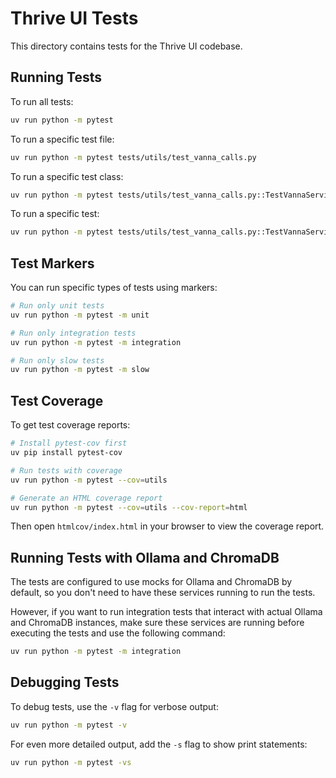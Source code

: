 # Thrive UI Tests

This directory contains tests for the Thrive UI codebase.

## Running Tests

To run all tests:

```bash
uv run python -m pytest
```

To run a specific test file:

```bash
uv run python -m pytest tests/utils/test_vanna_calls.py
```

To run a specific test class:

```bash
uv run python -m pytest tests/utils/test_vanna_calls.py::TestVannaService
```

To run a specific test:

```bash
uv run python -m pytest tests/utils/test_vanna_calls.py::TestVannaService::test_generate_questions
```

## Test Markers

You can run specific types of tests using markers:

```bash
# Run only unit tests
uv run python -m pytest -m unit

# Run only integration tests
uv run python -m pytest -m integration

# Run only slow tests
uv run python -m pytest -m slow
```

## Test Coverage

To get test coverage reports:

```bash
# Install pytest-cov first
uv pip install pytest-cov

# Run tests with coverage
uv run python -m pytest --cov=utils

# Generate an HTML coverage report
uv run python -m pytest --cov=utils --cov-report=html
```

Then open `htmlcov/index.html` in your browser to view the coverage report.

## Running Tests with Ollama and ChromaDB

The tests are configured to use mocks for Ollama and ChromaDB by default, so you don't need to have these services running to run the tests.

However, if you want to run integration tests that interact with actual Ollama and ChromaDB instances, make sure these services are running before executing the tests and use the following command:

```bash
uv run python -m pytest -m integration
```

## Debugging Tests

To debug tests, use the `-v` flag for verbose output:

```bash
uv run python -m pytest -v
```

For even more detailed output, add the `-s` flag to show print statements:

```bash
uv run python -m pytest -vs
``` 